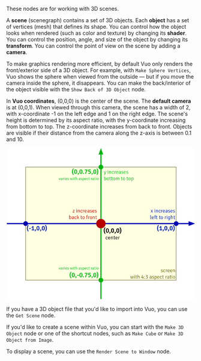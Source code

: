 These nodes are for working with 3D scenes. 

A **scene** (scenegraph) contains a set of 3D objects. Each **object** has a set of vertices (mesh) that defines its shape. You can control how the object looks when rendered (such as color and texture) by changing its **shader**. You can control the position, angle, and size of the object by changing its **transform**. You can control the point of view on the scene by adding a **camera**. 

To make graphics rendering more efficient, by default Vuo only renders the front/exterior side of a 3D object. For example, with `Make Sphere Vertices`, Vuo shows the sphere when viewed from the outside — but if you move the camera inside the sphere, it disappears. You can make the back/interior of the object visible with the `Show Back of 3D Object` node. 

In **Vuo coordinates**, (0,0,0) is the center of the scene. The **default camera** is at (0,0,1). When viewed through this camera, the scene has a width of 2, with x-coordinate -1 on the left edge and 1 on the right edge. The scene's height is determined by its aspect ratio, with the y-coordinate increasing from bottom to top. The z-coordinate increases from back to front. Objects are visible if their distance from the camera along the z-axis is between 0.1 and 10. 

![Vuo Coordinate System](vuo-coordinates-transparent.png)

If you have a 3D object file that you'd like to import into Vuo, you can use the `Get Scene` node. 

If you'd like to create a scene within Vuo, you can start with the `Make 3D Object` node or one of the shortcut nodes, such as `Make Cube` or `Make 3D Object from Image`. 

To display a scene, you can use the `Render Scene to Window` node. 
